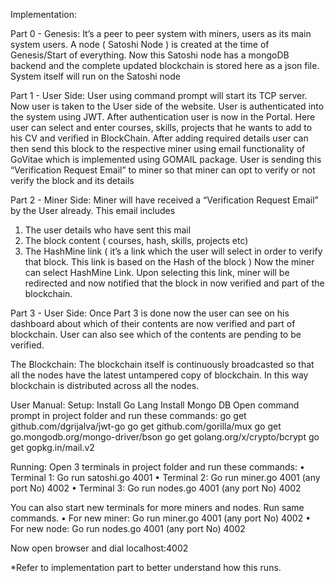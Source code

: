 Implementation:

Part 0 - Genesis:
It’s a peer to peer system with miners, users as its main system users. A node ( Satoshi Node ) is created at the time of Genesis/Start of everything. Now this Satoshi node has a mongoDB backend and the complete updated blockchain is stored here as a json file.
System itself will run on the Satoshi node

Part 1 - User Side:
User using command prompt will start its TCP server. Now user is taken to the User side of the website. User is authenticated into the system using JWT.
After authentication user is now in the Portal. Here user can select and enter courses, skills, projects that he wants to add to his CV and verified in BlockChain. After adding required details user can then send this block to the respective miner using email functionality of GoVitae which is implemented using GOMAIL package.
User is sending this “Verification Request Email” to miner so that miner can opt to verify or not verify the block and its details

Part 2 - Miner Side:
Miner will have received a “Verification Request Email” by the User already. This email includes
1.	The user details who have sent this mail
2.	The block content ( courses, hash, skills, projects etc)
3.	The HashMine link ( it’s a link which the user will select in order to verify that block. This link is based on the Hash of the block )
Now the miner can select HashMine Link. Upon selecting this link, miner will be redirected and now notified that the block in now verified and part of the blockchain.

Part 3 - User Side:
Once Part 3 is done now the user can see on his dashboard about which of their contents are now verified and part of blockchain. User can also see which of the contents are pending to be verified.

The Blockchain:
The blockchain itself is continuously broadcasted so that all the nodes have the latest untampered copy of blockchain. In this way blockchain is distributed across all the nodes.

User Manual:
Setup:
Install Go Lang
Install Mongo DB
Open command prompt in project folder and run these commands:
go get github.com/dgrijalva/jwt-go
go get github.com/gorilla/mux
go get go.mongodb.org/mongo-driver/bson
go get golang.org/x/crypto/bcrypt
go get gopkg.in/mail.v2

Running:
Open 3 terminals in project folder and run these commands:
•	Terminal 1:
Go run satoshi.go 4001
•	Terminal 2:
Go run miner.go 4001 (any port No) 4002
•	Terminal 3:
Go run nodes.go 4001 (any port No) 4002

You can also start new terminals for more miners and nodes. Run same commands.
•	For new miner:
Go run miner.go 4001 (any port No) 4002
•	For new node:
Go run nodes.go 4001 (any port No) 4002

Now open browser and dial 
localhost:4002 

*Refer to implementation part to better understand how this runs.
